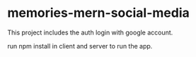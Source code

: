 # memories-mern-social-media
This project includes the auth login with google account.

run npm install in client and server to run the app.

